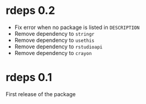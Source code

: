 # rdeps 0.2

* Fix error when no package is listed in `DESCRIPTION`
* Remove dependency to `stringr`
* Remove dependency to `usethis`
* Remove dependency to `rstudioapi`
* Remove dependency to `crayon`

# rdeps 0.1

First release of the package
